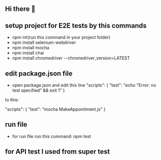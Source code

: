 ## Hi there 👋

## setup project for E2E tests by this commands
- npm int(run this command in your project folder)
- npm install selenium-webdriver
- npm install mocha
- npm install chai
- npm install chromedriver --chromedriver_version=LATEST


## edit package.json file
- open package.json and edit this line
"scripts": {
    "test": "echo \"Error: no test specified\" && exit 1"
  }
  
 to this:
 
 "scripts": {
    "test": "mocha MakeApponitment.js"
  }


## run file
- for run file run this command: npm test


## for API test I used from super test
